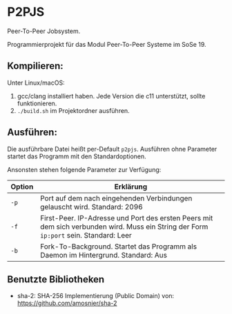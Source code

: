 # P2PJS

Peer-To-Peer Jobsystem.

Programmierprojekt für das Modul Peer-To-Peer Systeme im SoSe 19.

## Kompilieren:

Unter Linux/macOS:
1. gcc/clang installiert haben. Jede Version die c11 unterstützt, sollte funktionieren.
2. `./build.sh` im Projektordner ausführen.

## Ausführen:

Die ausführbare Datei heißt per-Default `p2pjs`.
Ausführen ohne Parameter startet das Programm mit den Standardoptionen.

Ansonsten stehen folgende Parameter zur Verfügung:

| Option    | Erklärung      |
|---        |---    |
| `-p`      | Port auf dem nach eingehenden Verbindungen gelauscht wird. Standard: 2096 |
| `-f`      | First-Peer. IP-Adresse und Port des ersten Peers mit dem sich verbunden wird. Muss ein String der Form `ip:port` sein. Standard: Leer |
| `-b`      | Fork-To-Background. Startet das Programm als Daemon im Hintergrund. Standard: Aus |

## Benutzte Bibliotheken

* sha-2: SHA-256 Implementierung (Public Domain) von: https://github.com/amosnier/sha-2

